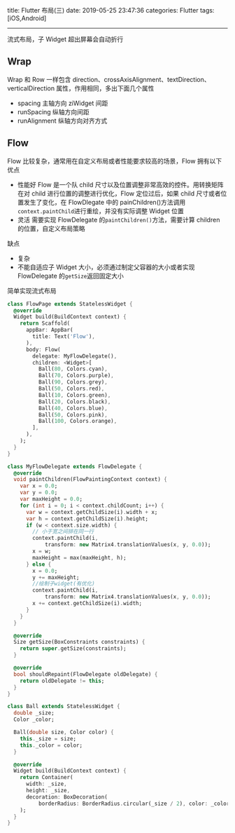 title: Flutter 布局(三)
date: 2019-05-25 23:47:36
categories: Flutter
tags: [iOS,Android]

---

流式布局，子 Widget 超出屏幕会自动折行

<!--more-->

## Wrap

Wrap 和 Row 一样包含 direction、crossAxisAlignment、textDirection、verticalDirection 属性，作用相同，多出下面几个属性

- spacing 主轴方向 ziWidget 间距
- runSpacing 纵轴方向间距
- runAlignment 纵轴方向对齐方式

## Flow

Flow 比较复杂，通常用在自定义布局或者性能要求较高的场景，Flow 拥有以下优点

- 性能好 Flow 是一个队 child 尺寸以及位置调整非常高效的控件。用转换矩阵在对 child 进行位置的调整进行优化，Flow 定位过后，如果 child 尺寸或者位置发生了变化，在 FlowDlegate 中的 painChildren()方法调用`context.paintChild`进行重绘，并没有实际调整 Widget 位置
- 灵活 需要实现 FlowDelegate 的`paintChildren()`方法，需要计算 children 的位置，自定义布局策略

缺点

- 复杂
- 不能自适应子 Widget 大小，必须通过制定父容器的大小或者实现 FlowDelegate 的`getSize`返回固定大小

简单实现流式布局

```dart
class FlowPage extends StatelessWidget {
  @override
  Widget build(BuildContext context) {
    return Scaffold(
      appBar: AppBar(
        title: Text('Flow'),
      ),
      body: Flow(
        delegate: MyFlowDelegate(),
        children: <Widget>[
          Ball(80, Colors.cyan),
          Ball(70, Colors.purple),
          Ball(90, Colors.grey),
          Ball(50, Colors.red),
          Ball(10, Colors.green),
          Ball(20, Colors.black),
          Ball(40, Colors.blue),
          Ball(50, Colors.pink),
          Ball(100, Colors.orange),
        ],
      ),
    );
  }
}

class MyFlowDelegate extends FlowDelegate {
  @override
  void paintChildren(FlowPaintingContext context) {
    var x = 0.0;
    var y = 0.0;
    var maxHeight = 0.0;
    for (int i = 0; i < context.childCount; i++) {
      var w = context.getChildSize(i).width + x;
      var h = context.getChildSize(i).height;
      if (w < context.size.width) {
        // 小于宽之间排在同一行
        context.paintChild(i,
            transform: new Matrix4.translationValues(x, y, 0.0));
        x = w;
        maxHeight = max(maxHeight, h);
      } else {
        x = 0.0;
        y += maxHeight;
        //绘制子widget(有优化)
        context.paintChild(i,
            transform: new Matrix4.translationValues(x, y, 0.0));
        x += context.getChildSize(i).width;
      }
    }
  }

  @override
  Size getSize(BoxConstraints constraints) {
    return super.getSize(constraints);
  }

  @override
  bool shouldRepaint(FlowDelegate oldDelegate) {
    return oldDelegate != this;
  }
}

class Ball extends StatelessWidget {
  double _size;
  Color _color;

  Ball(double size, Color color) {
    this._size = size;
    this._color = color;
  }

  @override
  Widget build(BuildContext context) {
    return Container(
      width: _size,
      height: _size,
      decoration: BoxDecoration(
          borderRadius: BorderRadius.circular(_size / 2), color: _color),
    );
  }
}
```
